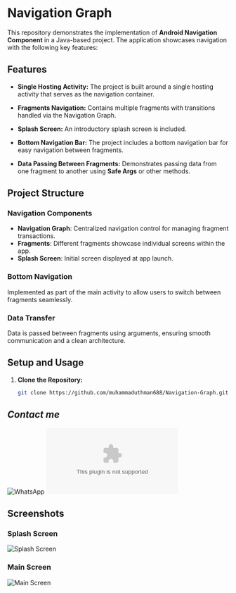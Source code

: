 
# Navigation Graph 

This repository demonstrates the implementation of **Android Navigation Component** in a Java-based project. The application showcases navigation with the following key features:

## **Features**

- **Single Hosting Activity:** 
  The project is built around a single hosting activity that serves as the navigation container.

- **Fragments Navigation:**
  Contains multiple fragments with transitions handled via the Navigation Graph.

- **Splash Screen:**
  An introductory splash screen is included.

- **Bottom Navigation Bar:**
  The project includes a bottom navigation bar for easy navigation between fragments.

- **Data Passing Between Fragments:**
  Demonstrates passing data from one fragment to another using **Safe Args** or other methods.

## **Project Structure**

### **Navigation Components**
- **Navigation Graph**: Centralized navigation control for managing fragment transactions.
- **Fragments**: Different fragments showcase individual screens within the app.
- **Splash Screen**: Initial screen displayed at app launch.

### **Bottom Navigation**
Implemented as part of the main activity to allow users to switch between fragments seamlessly.

### **Data Transfer**
Data is passed between fragments using arguments, ensuring smooth communication and a clean architecture.

## **Setup and Usage**

1. **Clone the Repository:**
   ```bash
   git clone https://github.com/muhammaduthman688/Navigation-Graph.git

## *Contact me*
![WhatsApp](https://wa.me/923472554151) ![Gmail](mailto:muhammadusman688@gmail.com)

## **Screenshots**

### **Splash Screen**
![Splash Screen](screenshots/image_2025_01_01T06_56_07_843Z.png)

### **Main Screen**
![Main Screen](screenshots/image_2025_01_01T06_57_03_262Z.png)
